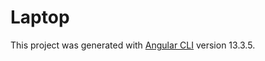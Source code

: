 # Laptop

This project was generated with [Angular CLI](https://github.com/angular/angular-cli) version 13.3.5.
